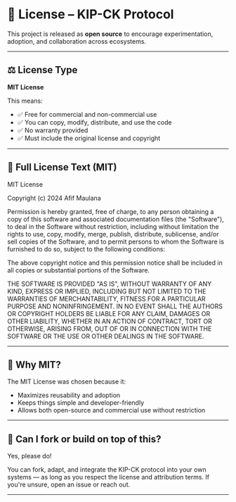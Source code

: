# 📄 License – KIP-CK Protocol

This project is released as **open source** to encourage experimentation, adoption, and collaboration across ecosystems.

---

## ⚖️ License Type

**MIT License**

This means:

- ✅ Free for commercial and non-commercial use  
- ✅ You can copy, modify, distribute, and use the code  
- ✅ No warranty provided  
- ✅ Must include the original license and copyright  

---

## 📜 Full License Text (MIT)


MIT License

Copyright (c) 2024 Afif Maulana

Permission is hereby granted, free of charge, to any person obtaining a copy
of this software and associated documentation files (the "Software"), to deal
in the Software without restriction, including without limitation the rights
to use, copy, modify, merge, publish, distribute, sublicense, and/or sell
copies of the Software, and to permit persons to whom the Software is
furnished to do so, subject to the following conditions:

The above copyright notice and this permission notice shall be included in all
copies or substantial portions of the Software.

THE SOFTWARE IS PROVIDED "AS IS", WITHOUT WARRANTY OF ANY KIND, EXPRESS OR
IMPLIED, INCLUDING BUT NOT LIMITED TO THE WARRANTIES OF MERCHANTABILITY,
FITNESS FOR A PARTICULAR PURPOSE AND NONINFRINGEMENT. IN NO EVENT SHALL THE
AUTHORS OR COPYRIGHT HOLDERS BE LIABLE FOR ANY CLAIM, DAMAGES OR OTHER
LIABILITY, WHETHER IN AN ACTION OF CONTRACT, TORT OR OTHERWISE, ARISING FROM,
OUT OF OR IN CONNECTION WITH THE SOFTWARE OR THE USE OR OTHER DEALINGS IN THE
SOFTWARE.

---

## 🧠 Why MIT?

The MIT License was chosen because it:

- Maximizes reusability and adoption
- Keeps things simple and developer-friendly
- Allows both open-source and commercial use without restriction

---

## 🙋 Can I fork or build on top of this?

Yes, please do!

You can fork, adapt, and integrate the KIP-CK protocol into your own systems — as long as you respect the license and attribution terms. If you're unsure, open an issue or reach out.


---
